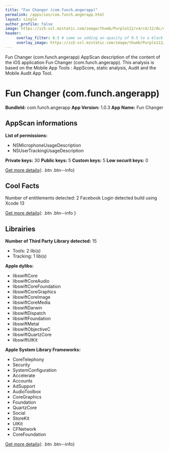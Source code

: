 ```yaml
---
title: "Fun Changer (com.funch.angerapp)"
permalink: /apps/ios/com.funch.angerapp.html
layout: single
author_profile: false
image: https://is5-ssl.mzstatic.com/image/thumb/Purple112/v4/cd/12/8c/cd128c63-04c1-c631-f552-12ef2fa9ceeb/AppIcon-0-0-1x_U007emarketing-0-0-0-7-0-0-P3-0-0-0-GLES2_U002c0-512MB-85-220-0-0.png/512x512bb.jpg
header: 
     overlay_filter: 0.5 # same as adding an opacity of 0.5 to a black background
     overlay_image: https://is5-ssl.mzstatic.com/image/thumb/Purple112/v4/cd/12/8c/cd128c63-04c1-c631-f552-12ef2fa9ceeb/AppIcon-0-0-1x_U007emarketing-0-0-0-7-0-0-P3-0-0-0-GLES2_U002c0-512MB-85-220-0-0.png/512x512bb.jpg
---
```

Fun Changer (com.funch.angerapp) AppScan description of the content of the iOS application Fun Changer (com.funch.angerapp). This analysis is based on the Mobile App Tools : AppScore, static analysis, Audit and the Mobile Audit App Tool.

# Fun Changer (com.funch.angerapp)

**BundleId:** com.funch.angerapp
**App Version:** 1.0.3
**App Name:** Fun Changer


## AppScan informations 

**List of permissions:** 
- NSMicrophoneUsageDescription
- NSUserTrackingUsageDescription
  
  
**Private keys:** 30
**Public keys:** 5
**Custom keys:** 5
**Low securit keys:** 0
  
[Get more details](/pricing.html){: .btn .btn--info}

## Cool Facts

Number of entitlements detected: 2
Facebook Login detected
build using Xcode 13
  
[Get more details](/pricing.html){: .btn .btn--info }

## Librairies 
**Number of Third Party Library detected:** 15
- Tools: 2 lib(s)
- Tracking: 1 lib(s)


**Apple dylibs:**
- libswiftCore
- libswiftCoreAudio
- libswiftCoreFoundation
- libswiftCoreGraphics
- libswiftCoreImage
- libswiftCoreMedia
- libswiftDarwin
- libswiftDispatch
- libswiftFoundation
- libswiftMetal
- libswiftObjectiveC
- libswiftQuartzCore
- libswiftUIKit


**Apple System Library Frameworks:**
- CoreTelephony
- Security
- SystemConfiguration
- Accelerate
- Accounts
- AdSupport
- AudioToolbox
- CoreGraphics
- Foundation
- QuartzCore
- Social
- StoreKit
- UIKit
- CFNetwork
- CoreFoundation


  
[Get more details](/pricing.html){: .btn .btn--info}


